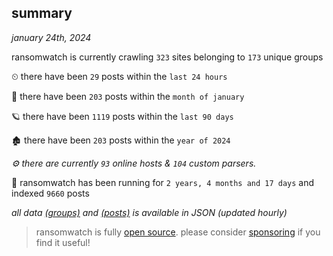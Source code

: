 
## summary
_january 24th, 2024_

ransomwatch is currently crawling `323` sites belonging to `173` unique groups

⏲ there have been `29` posts within the `last 24 hours`

🦈 there have been `203` posts within the `month of january`

🪐 there have been `1119` posts within the `last 90 days`

🏚 there have been `203` posts within the `year of 2024`

_⚙️ there are currently `93` online hosts & `104` custom parsers._

🦕 ransomwatch has been running for `2 years, 4 months and 17 days` and indexed `9660` posts

_all data  [(groups)](http://ransomwhat.telemetry.ltd/groups) and [(posts)](http://ransomwhat.telemetry.ltd/posts) is available in JSON (updated hourly)_

> ransomwatch is fully [open source](https://github.com/joshhighet/ransomwatch#ransomwatch--). please consider [sponsoring](https://github.com/sponsors/joshhighet) if you find it useful!
